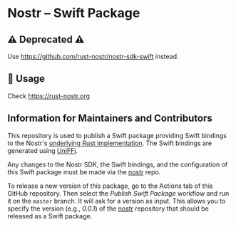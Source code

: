 # Nostr – Swift Package

## ⚠️ Deprecated ⚠️

Use https://github.com/rust-nostr/nostr-sdk-swift instead.

## 📄 Usage

Check https://rust-nostr.org

## Information for Maintainers and Contributors

This repository is used to publish a Swift package providing Swift bindings to the Nostr's [underlying Rust implementation](https://github.com/rust-nostr/nostr). The Swift bindings are generated using [UniFFi](https://github.com/mozilla/uniffi-rs).

Any changes to the Nostr SDK, the Swift bindings, and the configuration of this Swift package must be made via the [nostr](https://github.com/rust-nostr/nostr) repo.

To release a new version of this package, go to the Actions tab of this GitHub repository. Then select the *Publish Swift Package* workflow and run it on the `master` branch. It will ask for a version as input. This allows you to specify the version (e.g., *0.0.1*) of the [nostr](https://github.com/rust-nostr/nostr) repository that should be released as a Swift package.
